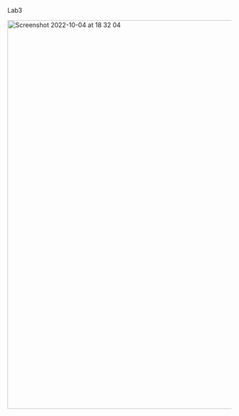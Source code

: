 ﻿Lab3

<img width="873" alt="Screenshot 2022-10-04 at 18 32 04" src="https://user-images.githubusercontent.com/61326560/193862653-ab3b74b9-b0f0-4bb8-98a7-3249a45267c4.png">
